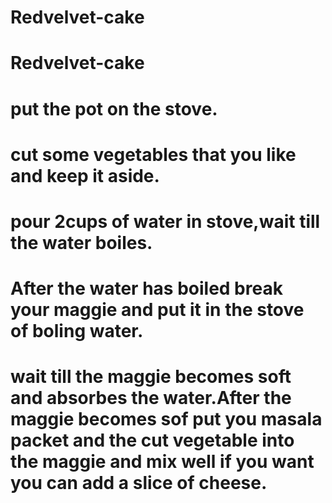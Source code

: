 # Redvelvet-cake
# Redvelvet-cake
# put the pot on the stove.
# cut some vegetables that you like and keep it aside.
# pour 2cups of water in stove,wait till the water boiles.
# After the water has boiled break your maggie and put it in the stove of boling water.
# wait till the maggie becomes soft and absorbes the  water.After the maggie becomes sof put you masala packet and the cut vegetable into the maggie and mix well if you want you can add a slice of cheese.

